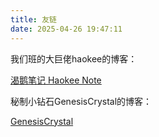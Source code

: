 ```yaml
---
title: 友链
date: 2025-04-26 19:47:11
---
```


我们班的大巨佬haokee的博客：

[渴鹅笔记 Haokee Note](https://haokee-note.org/)

秘制小钻石GenesisCrystal的博客：

[GenesisCrystal](https://www.cnblogs.com/GenesisCrystal)
